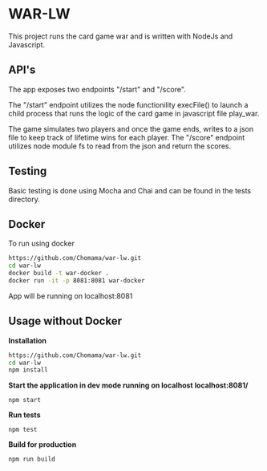 # WAR-LW

This project runs the card game war and is written with NodeJs and Javascript.


## API's
The app exposes two endpoints "/start" and "/score".

The "/start" endpoint utilizes the node functionility execFile() to launch a child process that runs the logic of the card game in javascript file play_war.

The game simulates two players and once the game ends, writes to a json file to keep track of lifetime wins for each player. The "/score" endpoint utilizes node module fs to read from the json and return the scores.

## Testing
Basic testing is done using Mocha and Chai and can be found in the tests directory.

## Docker
To run using docker

```bash
https://github.com/Chomama/war-lw.git
cd war-lw
docker build -t war-docker .
docker run -it -p 8081:8081 war-docker
```
App will be running on localhost:8081

## Usage without Docker
**Installation**

```bash
https://github.com/Chomama/war-lw.git
cd war-lw
npm install
```
**Start the application in dev mode running on localhost localhost:8081/**

```
npm start
```

**Run tests**
```
npm test
```

**Build for production**
```
npm run build
```
